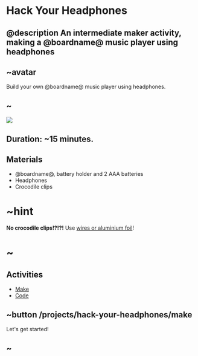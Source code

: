 # Hack Your Headphones 

## @description An intermediate maker activity, making a @boardname@ music player using headphones

## ~avatar

Build your own @boardname@ music player using headphones.

## ~

![](/docs/static/mb/lessons/hack-your-headphones-0.png)


## Duration: ~15 minutes.

## Materials

* @boardname@, battery holder and 2 AAA batteries
* Headphones
* Crocodile clips

# ~hint

**No crocodile clips!?!?!** Use [wires or aluminium foil](/device/foil-circuits)!

# ~

## Activities

* [Make](/projects/hack-your-headphones/make)
* [Code](/projects/hack-your-headphones/code)

## ~button /projects/hack-your-headphones/make

Let's get started!

## ~
